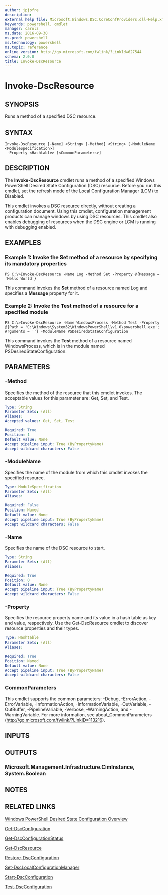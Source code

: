 ```yaml
---
author: jpjofre
description: 
external help file: Microsoft.Windows.DSC.CoreConfProviders.dll-Help.xml
keywords: powershell, cmdlet
manager: carolz
ms.date: 2016-09-30
ms.prod: powershell
ms.technology: powershell
ms.topic: reference
online version: http://go.microsoft.com/fwlink/?LinkId=627544
schema: 2.0.0
title: Invoke-DscResource
---
```


# Invoke-DscResource

## SYNOPSIS
Runs a method of a specified DSC resource.

## SYNTAX

```
Invoke-DscResource [-Name] <String> [-Method] <String> [-ModuleName <ModuleSpecification>]
 -Property <Hashtable> [<CommonParameters>]
```

## DESCRIPTION
The **Invoke-DscResource** cmdlet runs a method of a specified Windows PowerShell Desired State Configuration (DSC) resource.
Before you run this cmdlet, set the refresh mode of the Local Configuration Manager (LCM) to Disabled.

This cmdlet invokes a DSC resource directly, without creating a configuration document.
Using this cmdlet, configuration management products can manage windows by using DSC resources.
This cmdlet also enables debugging of resources when the DSC engine or LCM is running with debugging enabled.

## EXAMPLES

### Example 1: Invoke the Set method of a resource by specifying its mandatory properties
```
PS C:\>Invoke-DscResource -Name Log -Method Set -Property @{Message = 'Hello World'}
```

This command invokes the **Set** method of a resource named Log and specifies a **Message** property for it.

### Example 2: Invoke the Test method of a resource for a specified module
```
PS C:\>Invoke-DscResource -Name WindowsProcess -Method Test -Property @{Path = 'C:\Windows\System32\WindowsPowerShell\v1.0\powershell.exe'; Arguments = ''} -ModuleName PSDesiredStateConfiguration
```

This command invokes the **Test** method of a resource named WindowsProcess, which is in the module named PSDesiredStateConfiguration.

## PARAMETERS

### -Method
Specifies the method of the resource that this cmdlet invokes.
The acceptable values for this parameter are: Get, Set, and Test.

```yaml
Type: String
Parameter Sets: (All)
Aliases: 
Accepted values: Get, Set, Test

Required: True
Position: 1
Default value: None
Accept pipeline input: True (ByPropertyName)
Accept wildcard characters: False
```

### -ModuleName
Specifies the name of the module from which this cmdlet invokes the specified resource.

```yaml
Type: ModuleSpecification
Parameter Sets: (All)
Aliases: 

Required: False
Position: Named
Default value: None
Accept pipeline input: True (ByPropertyName)
Accept wildcard characters: False
```

### -Name
Specifies the name of the DSC resource to start.

```yaml
Type: String
Parameter Sets: (All)
Aliases: 

Required: True
Position: 0
Default value: None
Accept pipeline input: True (ByPropertyName)
Accept wildcard characters: False
```

### -Property
Specifies the resource property name and its value in a hash table as key and value, respectively.
Use the Get-DscResource cmdlet to discover resource properties and their types.

```yaml
Type: Hashtable
Parameter Sets: (All)
Aliases: 

Required: True
Position: Named
Default value: None
Accept pipeline input: True (ByPropertyName)
Accept wildcard characters: False
```

### CommonParameters
This cmdlet supports the common parameters: -Debug, -ErrorAction, -ErrorVariable, -InformationAction, -InformationVariable, -OutVariable, -OutBuffer, -PipelineVariable, -Verbose, -WarningAction, and -WarningVariable. For more information, see about_CommonParameters (http://go.microsoft.com/fwlink/?LinkID=113216).

## INPUTS

## OUTPUTS

### Microsoft.Management.Infrastructure.CimInstance, System.Boolean

## NOTES

## RELATED LINKS

[Windows PowerShell Desired State Configuration Overview](http://go.microsoft.com/fwlink/?LinkID=311940)

[Get-DscConfiguration](.\Get-DscConfiguration.md)

[Get-DscConfigurationStatus](.\Get-DscConfigurationStatus.md)

[Get-DscResource](.\Get-DscResource.md)

[Restore-DscConfiguration](.\Restore-DscConfiguration.md)

[Set-DscLocalConfigurationManager](.\Set-DscLocalConfigurationManager.md)

[Start-DscConfiguration](.\Start-DscConfiguration.md)

[Test-DscConfiguration](.\Test-DscConfiguration.md)



